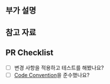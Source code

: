 ## 부가 설명
<!-- 필요 시 작성 -->


## 참고 자료
<!-- 필요 시 작성 -->
<!-- 이미지, 링크, 플로우차트 등등 -->


## PR Checklist
<!-- 만족하는 항목은 [ ] 안에 "x" 를 입력해주세요. (ex: [x]) -->
<!-- 꼭!!! 체크하기 전에 다시 한번 생각해주세요!! -->

- [ ] 변경 사항을 적용하고 테스트를 해봤나요?
- [ ] [Code Convention](https://own-exhibition.notion.site/Code-Style-de19f16db2a544d08da60335f51c9912)을 준수했나요?

